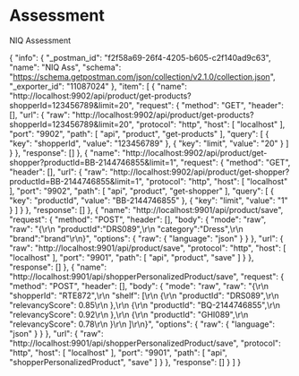 # Assessment
NIQ Assessment


{
	"info": {
		"_postman_id": "f2f58a69-26f4-4205-b605-c2f140ad9c63",
		"name": "NIQ Ass",
		"schema": "https://schema.getpostman.com/json/collection/v2.1.0/collection.json",
		"_exporter_id": "11087024"
	},
	"item": [
		{
			"name": "http://localhost:9902/api/product/get-products?shopperId=123456789&limit=20",
			"request": {
				"method": "GET",
				"header": [],
				"url": {
					"raw": "http://localhost:9902/api/product/get-products?shopperId=123456789&limit=20",
					"protocol": "http",
					"host": [
						"localhost"
					],
					"port": "9902",
					"path": [
						"api",
						"product",
						"get-products"
					],
					"query": [
						{
							"key": "shopperId",
							"value": "123456789"
						},
						{
							"key": "limit",
							"value": "20"
						}
					]
				}
			},
			"response": []
		},
		{
			"name": "http://localhost:9902/api/product/get-shopper?productId=BB-2144746855&limit=1",
			"request": {
				"method": "GET",
				"header": [],
				"url": {
					"raw": "http://localhost:9902/api/product/get-shopper?productId=BB-2144746855&limit=1",
					"protocol": "http",
					"host": [
						"localhost"
					],
					"port": "9902",
					"path": [
						"api",
						"product",
						"get-shopper"
					],
					"query": [
						{
							"key": "productId",
							"value": "BB-2144746855"
						},
						{
							"key": "limit",
							"value": "1"
						}
					]
				}
			},
			"response": []
		},
		{
			"name": "http://localhost:9901/api/product/save",
			"request": {
				"method": "POST",
				"header": [],
				"body": {
					"mode": "raw",
					"raw": "{\r\n    \"productId\":\"DRS089\",\r\n    \"category\":\"Dress\",\r\n    \"brand\":\"brand\"\r\n}",
					"options": {
						"raw": {
							"language": "json"
						}
					}
				},
				"url": {
					"raw": "http://localhost:9901/api/product/save",
					"protocol": "http",
					"host": [
						"localhost"
					],
					"port": "9901",
					"path": [
						"api",
						"product",
						"save"
					]
				}
			},
			"response": []
		},
		{
			"name": "http://localhost:9901/api/shopperPersonalizedProduct/save",
			"request": {
				"method": "POST",
				"header": [],
				"body": {
					"mode": "raw",
					"raw": "{\r\n    \"shopperId\": \"RTE872\",\r\n    \"shelf\": [\r\n        {\r\n            \"productId\": \"DRS089\",\r\n            \"relevancyScore\": 0.85\r\n        },\r\n        {\r\n            \"productId\": \"BQ-2144746855\",\r\n            \"relevancyScore\": 0.92\r\n        },\r\n        {\r\n            \"productId\": \"GHI089\",\r\n            \"relevancyScore\": 0.78\r\n        }\r\n    ]\r\n}",
					"options": {
						"raw": {
							"language": "json"
						}
					}
				},
				"url": {
					"raw": "http://localhost:9901/api/shopperPersonalizedProduct/save",
					"protocol": "http",
					"host": [
						"localhost"
					],
					"port": "9901",
					"path": [
						"api",
						"shopperPersonalizedProduct",
						"save"
					]
				}
			},
			"response": []
		}
	]
}
